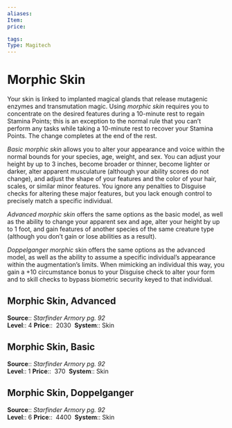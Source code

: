 ```yaml
---
aliases: 
Item:
price:  

tags: 
Type: Magitech
---
```


# Morphic Skin

Your skin is linked to implanted magical glands that release mutagenic enzymes and transmutation magic. Using _morphic skin_ requires you to concentrate on the desired features during a 10-minute rest to regain Stamina Points; this is an exception to the normal rule that you can’t perform any tasks while taking a 10-minute rest to recover your Stamina Points. The change completes at the end of the rest.  
  
_Basic morphic skin_ allows you to alter your appearance and voice within the normal bounds for your species, age, weight, and sex. You can adjust your height by up to 3 inches, become broader or thinner, become lighter or darker, alter apparent musculature (although your ability scores do not change), and adjust the shape of your features and the color of your hair, scales, or similar minor features. You ignore any penalties to Disguise checks for altering these major features, but you lack enough control to precisely match a specific individual.  
  
_Advanced morphic skin_ offers the same options as the basic model, as well as the ability to change your apparent sex and age, alter your height by up to 1 foot, and gain features of another species of the same creature type (although you don’t gain or lose abilities as a result).  
  
_Doppelganger morphic_ skin offers the same options as the advanced model, as well as the ability to assume a specific individual’s appearance within the augmentation’s limits. When mimicking an individual this way, you gain a +10 circumstance bonus to your Disguise check to alter your form and to skill checks to bypass biometric security keyed to that individual.  

## Morphic Skin, Advanced

**Source**:: _Starfinder Armory pg. 92_  
**Level**:: 4
**Price**::  2030 
**System**:: Skin  

## Morphic Skin, Basic

**Source**:: _Starfinder Armory pg. 92_  
**Level**:: 1
**Price**::  370 
**System**:: Skin  
  

## Morphic Skin, Doppelganger

**Source**:: _Starfinder Armory pg. 92_  
**Level**:: 6
**Price**::  4400 
**System**:: Skin
